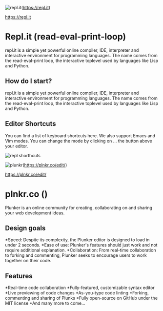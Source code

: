 ![repl.it](https://raw.githubusercontent.com/amhatami/Certifications-Tools/master/img/repl-ie-logo-small.png)(https://repl.it)

https://repl.it
# Repl.it (read-eval-print-loop)
repl.it is a simple yet powerful online compiler, IDE, interpreter and interactive environment for programming languages. The name comes from the read-eval-print loop, the interactive toplevel used by languages like Lisp and Python.

## How do I start?
repl.it is a simple yet powerful online compiler, IDE, interpreter and interactive environment for programming languages. The name comes from the read-eval-print loop, the interactive toplevel used by languages like Lisp and Python.
## Editor Shortcuts
You can find a list of keyboard shortcuts here.
We also support Emacs and Vim modes. You can change the mode by clicking on ... the button above your editor.

![repl shorthcuts](https://raw.githubusercontent.com/amhatami/Certifications-Tools/master/img/repl-shortcuts.JPG)


![plunkr](https://raw.githubusercontent.com/amhatami/Certifications-Tools/master/img/plunker-logo.jpg)(https://plnkr.co/edit/)

https://plnkr.co/edit/
# plnkr.co ()
Plunker is an online community for creating, collaborating on and sharing your web development ideas.

## Design goals
*Speed: Despite its complexity, the Plunker editor is designed to load in under 2 seconds.
*Ease of use: Plunker's features should just work and not require additional explanation.
*Collaboration: From real-time collaboration to forking and commenting, Plunker seeks to encourage users to work together on their code.

## Features
*Real-time code collaboration
*Fully-featured, customizable syntax editor
*Live previewing of code changes
*As-you-type code linting
*Forking, commenting and sharing of Plunks
*Fully open-source on GitHub under the MIT license
*And many more to come...


